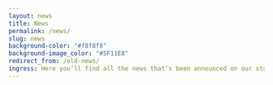 ```yaml
---
layout: news
title: News
permalink: /news/
slug: news
background-color: "#f8f8f8"
background-image_color: "#5F11E8"
redirect_from: /old-news/
ingress: Here you’ll find all the news that’s been announced on our start page. Browse and behold.
---
```


